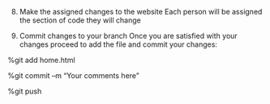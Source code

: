 8. Make the assigned changes to the website
Each person will be assigned the section of code they will change

9. Commit changes to your branch
Once you are satisfied with your changes proceed to add the file and commit your changes:

%git add home.html

%git commit –m “Your comments here”

%git push
